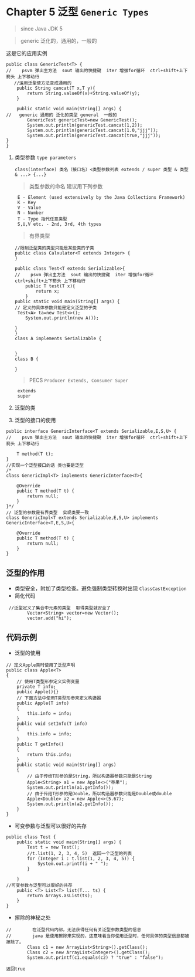 # Chapter 5 泛型 `Generic Types`

> since Java JDK 5

> generic 泛化的，通用的，一般的

这是它的应用实例
```
public class GenericTest<T> {
//    psvm 弹出主方法  sout 输出的快捷键  iter 增强for循环  ctrl+shift+上下箭头 上下移动行
   //运用泛型使方法变成通用的
    public String cancat(T x,T y){
        return String.valueOf(x)+String.valueOf(y);
    }

    public static void main(String[] args) {
//   generic 通用的 泛化的类型 general  一般的
        GenericTest genericTest=new GenericTest();
        System.out.println(genericTest.cancat(1,2));
        System.out.println(genericTest.cancat(1.0,"jjj"));
        System.out.println(genericTest.cancat(true,"jjj"));
}
}
```

1. 类型参数 `type parameters`
    ```
    class(interface) 类名（接口名）<类型参数列表 extends / super 类型 & 类型 & ...> {...}
    ```
    
    > 类型参数的命名 建议用下列参数

        E - Element (used extensively by the Java Collections Framework)
        K - Key
        V - Value
        N - Number
        T - Type 指代任意类型
        S,U,V etc. - 2nd, 3rd, 4th types
        
    > 有界类型
    
    ```
    //限制泛型类的类型只能是某些类的子类
    public class Calxulator<T extends Integer> {
    }
    
    public class Test<T extends Serializable>{
    //    psvm 弹出主方法  sout 输出的快捷键  iter 增强for循环  ctrl+shift+上下箭头 上下移动行
        public T test(T x){
            return x;
        }
    public static void main(String[] args) {
    // 定义的具体参数只能是定义泛型的子类
     Test<A> ta=new Test<>();
        System.out.println(new A());
    
    }
    }
    class A implements Serializable {
    
    
    }
    class B {
    
    }
    ```

    > PECS `Producer Extends, Consumer Super`
      
        extends
        super
   
2. 泛型的类
3. 泛型的接口的使用

```
public interface GenericInterface<T extends Serializable,E,S,U> {
//    psvm 弹出主方法  sout 输出的快捷键  iter 增强for循环  ctrl+shift+上下箭头 上下移动行

    T method(T t);
}
//实现一个泛型接口的话 类也要是泛型
/*
class GenericImpl<T> implements GenericInterface<T>{

    @Override
    public T method(T t) {
        return null;
    }
}*/
// 泛型的参数是有界类型  实现类要一致
class GenericImpl<T extends Serializable,E,S,U> implements GenericInterface<T,E,S,U>{

    @Override
    public T method(T t) {
        return null;
    }
}
```

## 泛型的作用
- 类型安全，附加了类型检查。避免强制类型转换时出现 `ClassCastException`
- 简化代码

```
 //泛型定义了集合中元素的类型  取得类型就安全了
        Vector<String> vector=new Vector();        
        vector.add("hi");
```
## 代码示例
- 泛型的使用

```
// 定义Apple类时使用了泛型声明
public class Apple<T>
{
    // 使用T类型形参定义实例变量
    private T info;
    public Apple(){}
    // 下面方法中使用T类型形参来定义构造器
    public Apple(T info)
    {
        this.info = info;
    }
    public void setInfo(T info)
    {
        this.info = info;
    }
    public T getInfo()
    {
        return this.info;
    }
    public static void main(String[] args)
    {
        // 由于传给T形参的是String，所以构造器参数只能是String
        Apple<String> a1 = new Apple<>("苹果");
        System.out.println(a1.getInfo());
        // 由于传给T形参的是Double，所以构造器参数只能是Double或double
        Apple<Double> a2 = new Apple<>(5.67);
        System.out.println(a2.getInfo());
    }
}
```
- 可变参数与泛型可以很好的共存

```
public class Test {
    public static void main(String[] args) {
        Test t = new Test();
        //t.list(1, 2, 3, 4, 5)  返回一个泛型的列表
        for (Integer i : t.list(1, 2, 3, 4, 5)) {
            System.out.printf(i + " ");
        }

    }
//可变参数与泛型可以很好的共存
    public <T> List<T> list(T... ts) {
        return Arrays.asList(ts);
    }
}

```
- 擦除的神秘之处

```
//        在泛型代码内部，无法获得任何有关泛型参数类型的信息
//        java 是使用擦除来实现的，这意味着当你使用泛型时，任何具体的类型信息都被擦除了。
        Class c1 = new ArrayList<String>().getClass();
        Class c2 = new ArrayList<Integer>().getClass();
        System.out.printf(c1.equals(c2) ? "true" : "false");

返回true
```